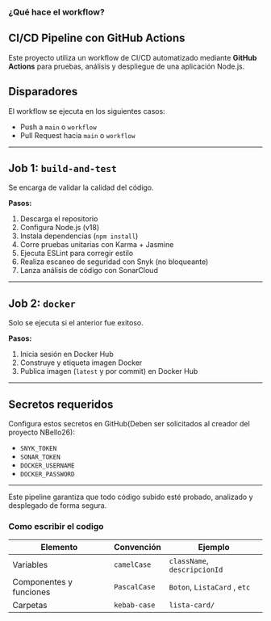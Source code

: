 ### ¿Qué hace el workflow?

## CI/CD Pipeline con GitHub Actions

Este proyecto utiliza un workflow de CI/CD automatizado mediante **GitHub Actions** para pruebas, análisis y despliegue de una aplicación Node.js.

## Disparadores

El workflow se ejecuta en los siguientes casos:
- Push a `main` o `workflow`
- Pull Request hacia `main` o `workflow`

---

## Job 1: `build-and-test`

Se encarga de validar la calidad del código.

**Pasos:**
1. Descarga el repositorio
2. Configura Node.js (v18)
3. Instala dependencias (`npm install`)
4. Corre pruebas unitarias con Karma + Jasmine
5. Ejecuta ESLint para corregir estilo
6. Realiza escaneo de seguridad con Snyk (no bloqueante)
7. Lanza análisis de código con SonarCloud

---

## Job 2: `docker`

Solo se ejecuta si el anterior fue exitoso.

**Pasos:**
1. Inicia sesión en Docker Hub
2. Construye y etiqueta imagen Docker
3. Publica imagen (`latest` y por commit) en Docker Hub

---

## Secretos requeridos

Configura estos secretos en GitHub(Deben ser solicitados al creador del proyecto NBello26):
- `SNYK_TOKEN`
- `SONAR_TOKEN`
- `DOCKER_USERNAME`
- `DOCKER_PASSWORD`

---

Este pipeline garantiza que todo código subido esté probado, analizado y desplegado de forma segura.


### Como escribir el codigo

| Elemento              | Convención   | Ejemplo                        |
| --------------------- | ------------ | ------------------------------ |
| Variables | `camelCase`  | `className`, `descripcionId` |
| Componentes y funciones        | `PascalCase` | `Boton`, `ListaCard` , `etc`          |
| Carpetas   | `kebab-case` | `lista-card/`      |
